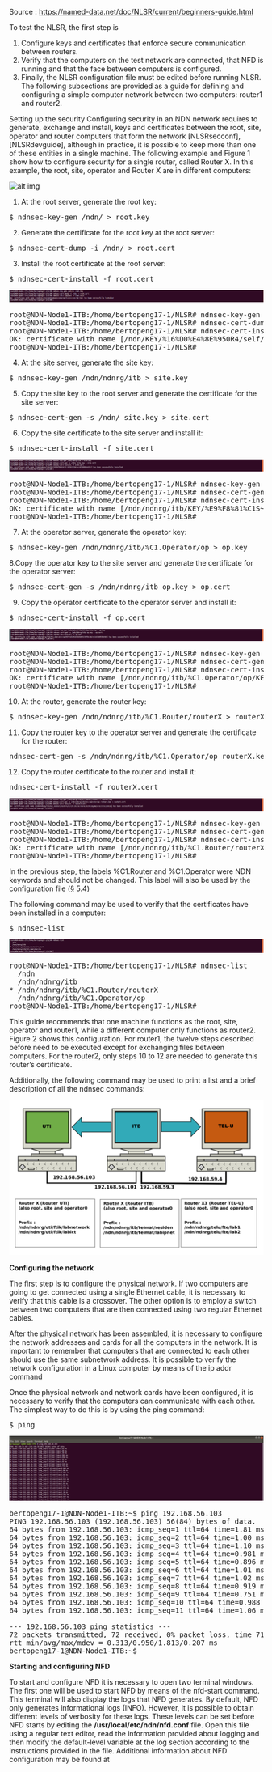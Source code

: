 Source : https://named-data.net/doc/NLSR/current/beginners-guide.html

To test the NLSR, the first step is

1. Configure keys and certificates that enforce secure communication between routers.
2. Verify that the computers on the test network are connected, that NFD is running and that the face between computers is configured.
3. Finally, the NLSR configuration file must be edited before running NLSR. The following subsections are provided as a guide for defining and configuring a simple computer network between two computers: router1 and router2.

Setting up the security
Configuring security in an NDN network requires to generate, exchange and install, keys and certificates between the root, site, operator and router computers that form the network [NLSRsecconf], [NLSRdevguide], although in practice, it is possible to keep more than one of these entities in a single machine. The following example and Figure 1 show how to configure security for a single router, called Router X. In this example, the root, site, operator and Router X are in different computers:

![alt img](https://named-data.net/doc/NLSR/current/_images/security_comp.png)


1. At the root server, generate the root key:

<pre>
$ ndnsec-key-gen /ndn/ > root.key
</pre>

2. Generate the certificate for the root key at the root server:
<pre>
$ ndnsec-cert-dump -i /ndn/ > root.cert
</pre>

3. Install the root certificate at the root server:
<pre>
$ ndnsec-cert-install -f root.cert
</pre>

![alt img](https://github.com/syaifulahdan/Mini-NDN-Work/blob/main/Assignment%202:NDNrg-Topology/NDNrg-Image-Node1/NLSR-Image-Node1/nslr-install-rootcert-node1.png.png)
<pre>
root@NDN-Node1-ITB:/home/bertopeng17-1/NLSR# ndnsec-key-gen /ndn/ > root.key
root@NDN-Node1-ITB:/home/bertopeng17-1/NLSR# ndnsec-cert-dump -i /ndn/ > root.cert
root@NDN-Node1-ITB:/home/bertopeng17-1/NLSR# ndnsec-cert-install -f root.cert
OK: certificate with name [/ndn/KEY/%16%D0%E4%8E%950R4/self/v=1633687187749] has been successfully installed
root@NDN-Node1-ITB:/home/bertopeng17-1/NLSR#
</pre>

4. At the site server, generate the site key:
<pre>
$ ndnsec-key-gen /ndn/ndnrg/itb > site.key
</pre>

5. Copy the site key to the root server and generate the certificate for the site server:
<pre>
$ ndnsec-cert-gen -s /ndn/ site.key > site.cert
</pre>


6. Copy the site certificate to the site server and install it:
<pre>
$ ndnsec-cert-install -f site.cert
</pre>

![alt img](https://github.com/syaifulahdan/Mini-NDN-Work/blob/main/Assignment%202:NDNrg-Topology/NDNrg-Image-Node1/NLSR-Image-Node1/nslr-install-sitecert-node1.png)
<pre>
root@NDN-Node1-ITB:/home/bertopeng17-1/NLSR# ndnsec-key-gen /ndn/ndnrg/itb > site.key
root@NDN-Node1-ITB:/home/bertopeng17-1/NLSR# ndnsec-cert-gen -s /ndn/ site.key > site.cert
root@NDN-Node1-ITB:/home/bertopeng17-1/NLSR# ndnsec-cert-install -f site.cert 
OK: certificate with name [/ndn/ndnrg/itb/KEY/%E9%F8%81%C1S~%93%21/NA/v=1633688444541] has been successfully installed
root@NDN-Node1-ITB:/home/bertopeng17-1/NLSR# 
</pre>

7. At the operator server, generate the operator key:
<pre>
$ ndnsec-key-gen /ndn/ndnrg/itb/%C1.Operator/op > op.key
</pre>

8.Copy the operator key to the site server and generate the certificate for the operator server:
<pre>
$ ndnsec-cert-gen -s /ndn/ndnrg/itb op.key > op.cert
</pre>

9. Copy the operator certificate to the operator server and install it:
<pre>
$ ndnsec-cert-install -f op.cert
</pre>

![alt img](https://github.com/syaifulahdan/Mini-NDN-Work/blob/main/Assignment%202:NDNrg-Topology/NDNrg-Image-Node1/NLSR-Image-Node1/nslr-install-operatorcert-node1.png.png)
<pre>
root@NDN-Node1-ITB:/home/bertopeng17-1/NLSR# ndnsec-key-gen /ndn/ndnrg/itb/%C1.Operator/op > op.key
root@NDN-Node1-ITB:/home/bertopeng17-1/NLSR# ndnsec-cert-gen -s /ndn/ndnrg/itb/ op.key > op.cert
root@NDN-Node1-ITB:/home/bertopeng17-1/NLSR# ndnsec-cert-install -f op.cert
OK: certificate with name [/ndn/ndnrg/itb/%C1.Operator/op/KEY/o%1D%1D%E6%AF%C5%FDk/NA/v=1633689386465] has been successfully installed
root@NDN-Node1-ITB:/home/bertopeng17-1/NLSR# 
</pre>

10. At the router, generate the router key:
<pre>
$ ndnsec-key-gen /ndn/ndnrg/itb/%C1.Router/routerX > routerX.key
</pre>

11. Copy the router key to the operator server and generate the certificate for the router:
<pre>
ndnsec-cert-gen -s /ndn/ndnrg/itb/%C1.Operator/op routerX.key > routerX.cert
</pre>

12. Copy the router certificate to the router and install it:
<pre>
ndnsec-cert-install -f routerX.cert
</pre>
![alt img](https://github.com/syaifulahdan/Mini-NDN-Work/blob/main/Assignment%202:NDNrg-Topology/NDNrg-Image-Node1/NLSR-Image-Node1/nslr-install-routertcert-node1.png.png)
<pre>
root@NDN-Node1-ITB:/home/bertopeng17-1/NLSR# ndnsec-key-gen /ndn/ndnrg/itb/%C1.Router/routerX > routerX.key
root@NDN-Node1-ITB:/home/bertopeng17-1/NLSR# ndnsec-cert-gen -s /ndn/ndnrg/itb/%C1.Operator/op routerX.key > routerX.cert
root@NDN-Node1-ITB:/home/bertopeng17-1/NLSR# ndnsec-cert-install -f routerX.cert
OK: certificate with name [/ndn/ndnrg/itb/%C1.Router/routerX/KEY/%F2%5E%CF%AF%E5%19%CBq/NA/v=1633692289610] has been successfully installed
root@NDN-Node1-ITB:/home/bertopeng17-1/NLSR# 
</pre>

In the previous step, the labels %C1.Router and %C1.Operator were NDN keywords and should not be changed. This label will also be used by the configuration file (§ 5.4)

The following command may be used to verify that the certificates have been installed in a computer:
<pre>
$ ndnsec-list
</pre>

![alt img](https://github.com/syaifulahdan/Mini-NDN-Work/blob/main/Assignment%202:NDNrg-Topology/NDNrg-Image-Node1/NLSR-Image-Node1/nslr-ndnsec-list-node1.png)

<pre>
root@NDN-Node1-ITB:/home/bertopeng17-1/NLSR# ndnsec-list
  /ndn
  /ndn/ndnrg/itb
* /ndn/ndnrg/itb/%C1.Router/routerX
  /ndn/ndnrg/itb/%C1.Operator/op
root@NDN-Node1-ITB:/home/bertopeng17-1/NLSR# 
</pre>

This guide recommends that one machine functions as the root, site, operator and router1, while a different computer only functions as router2. Figure 2 shows this configuration. For router1, the twelve steps described before need to be executed except for exchanging files between computers. For the router2, only steps 10 to 12 are needed to generate this router’s certificate.

Additionally, the following command may be used to print a list and a brief description of all the ndnsec commands:


![alt img](https://raw.githubusercontent.com/syaifulahdan/Mini-NDN-Work/main/Assignment%202%3ANDNrg-Topology/NDNrg-Image-Node1/NFD-Image-Node1/network-itb.png)

<b>Configuring the network</b>

The first step is to configure the physical network. If two computers are going to get connected using a single Ethernet cable, it is necessary to verify that this cable is a crossover. The other option is to employ a switch between two computers that are then connected using two regular Ethernet cables.

After the physical network has been assembled, it is necessary to configure the network addresses and cards for all the computers in the network. It is important to remember that computers that are connected to each other should use the same subnetwork address. It is possible to verify the network configuration in a Linux computer by means of the ip addr command

Once the physical network and network cards have been configured, it is necessary to verify that the computers can communicate with each other. The simplest way to do this is by using the ping command:

<pre>
$ ping <remote-ip-address>
</pre>

![alt img](https://github.com/syaifulahdan/Mini-NDN-Work/blob/main/Assignment%202:NDNrg-Topology/NDNrg-Image-Node1/NLSR-Image-Node1/nslr-ping-remote-pc2.png)
<pre>
bertopeng17-1@NDN-Node1-ITB:~$ ping 192.168.56.103
PING 192.168.56.103 (192.168.56.103) 56(84) bytes of data.
64 bytes from 192.168.56.103: icmp_seq=1 ttl=64 time=1.81 ms
64 bytes from 192.168.56.103: icmp_seq=2 ttl=64 time=1.00 ms
64 bytes from 192.168.56.103: icmp_seq=3 ttl=64 time=1.10 ms
64 bytes from 192.168.56.103: icmp_seq=4 ttl=64 time=0.981 ms
64 bytes from 192.168.56.103: icmp_seq=5 ttl=64 time=0.896 ms
64 bytes from 192.168.56.103: icmp_seq=6 ttl=64 time=1.01 ms
64 bytes from 192.168.56.103: icmp_seq=7 ttl=64 time=1.02 ms
64 bytes from 192.168.56.103: icmp_seq=8 ttl=64 time=0.919 ms
64 bytes from 192.168.56.103: icmp_seq=9 ttl=64 time=0.751 ms
64 bytes from 192.168.56.103: icmp_seq=10 ttl=64 time=0.988 ms
64 bytes from 192.168.56.103: icmp_seq=11 ttl=64 time=1.06 ms

--- 192.168.56.103 ping statistics ---
72 packets transmitted, 72 received, 0% packet loss, time 71633ms
rtt min/avg/max/mdev = 0.313/0.950/1.813/0.207 ms
bertopeng17-1@NDN-Node1-ITB:~$ 
</pre>

<b>Starting and configuring NFD</b>

To start and configure NFD it is necessary to open two terminal windows. The first one will be used to start NFD by means of the nfd-start command. This terminal will also display the logs that NFD generates. By default, NFD only generates informational logs (INFO). However, it is possible to obtain different levels of verbosity for these logs. These levels can be set before NFD starts by editing the <b>/usr/local/etc/ndn/nfd.conf</b> file. Open this file using a regular text editor, read the information provided about logging and then modify the default-level variable at the log section according to the instructions provided in the file. Additional information about NFD configuration may be found at
